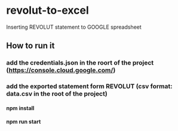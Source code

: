 # revolut-to-excel
Inserting REVOLUT statement to GOOGLE spreadsheet
## How to run it
### add the credentials.json in the roort of the project (https://console.cloud.google.com/)
### add the exported statement form REVOLUT (csv format: data.csv in the root of the project)
#### npm install
#### npm run start
